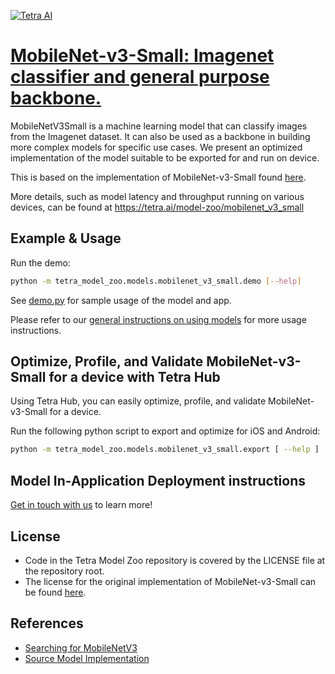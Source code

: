 [![Tetra AI](https://tetra-public-assets.s3.us-west-2.amazonaws.com/model-zoo/logo.svg)](https://tetra.ai/)


# [MobileNet-v3-Small: Imagenet classifier and general purpose backbone.](https://tetra.ai/model-zoo/mobilenet_v3_small)

MobileNetV3Small is a machine learning model that can classify images from the Imagenet dataset. It can also be used as a backbone in building more complex models for specific use cases. We present an optimized implementation of the model suitable to be exported for and run on device.

This is based on the implementation of MobileNet-v3-Small found [here](https://github.com/pytorch/vision/blob/main/torchvision/models/mobilenetv3.py).

More details, such as model latency and throughput running on various devices, can be found at https://tetra.ai/model-zoo/mobilenet_v3_small


## Example & Usage

Run the demo:
```bash
python -m tetra_model_zoo.models.mobilenet_v3_small.demo [--help]
```

See [demo.py](demo.py) for sample usage of the model and app.

Please refer to our [general instructions on using models](../../#tetra-model-zoo) for more usage instructions.


## Optimize, Profile, and Validate MobileNet-v3-Small for a device with Tetra Hub
Using Tetra Hub, you can easily optimize, profile, and validate MobileNet-v3-Small for a device.

Run the following python script to export and optimize for iOS and Android:
```bash
python -m tetra_model_zoo.models.mobilenet_v3_small.export [ --help ]
```

## Model In-Application Deployment instructions
<a href="mailto:support@tetra.ai?subject=Request Access for Tetra Hub&body=Interest in using MobileNet-v3-Small in model zoo for deploying on-device.">Get in touch with us</a> to learn more!


## License
- Code in the Tetra Model Zoo repository is covered by the LICENSE file at the repository root.
- The license for the original implementation of MobileNet-v3-Small can be found [here](https://github.com/pytorch/vision/blob/main/LICENSE).


## References
* [Searching for MobileNetV3](https://arxiv.org/abs/1905.02244)
* [Source Model Implementation](https://github.com/pytorch/vision/blob/main/torchvision/models/mobilenetv3.py)
